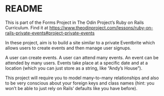 # README

This is part of the Forms Project in The Odin Project’s Ruby on Rails Curriculum. Find it at https://www.theodinproject.com/lessons/ruby-on-rails-private-events#project-private-events

In these project, aim is to build a site similar to a private Eventbrite which allows users to create events and then manage user signups.

A user can create events. A user can attend many events. An event can be attended by many users. Events take place at a specific date and at a location (which you can just store as a string, like “Andy’s House”).

This project will require you to model many-to-many relationships and also to be very conscious about your foreign keys and class names (hint: you won’t be able to just rely on Rails’ defaults like you have before).